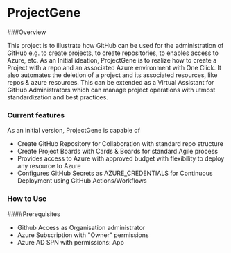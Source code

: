 # ProjectGene

###Overview

This project is to illustrate how GitHub can be used for the administration of GitHub e.g. to create projects, to create repositories, to enables access to Azure, etc.
As an Initial ideation, ProjectGene is to realize how to create a Project with a repo and an associated Azure environment with One Click. It also automates the deletion of a project and its associated resources, like repos & azure resources. This can be extended as a Virtual Assistant for GitHub Administrators which can manage project operations with utmost standardization and best practices. 


### Current features

As an initial version, ProjectGene is capable of 
  * Create GitHub Repository for Collaboration with standard repo structure
  * Create Project Boards with Cards & Boards for standard Agile process
  * Provides access to Azure with approved budget with flexibility to deploy any resource to Azure 
  * Configures GitHub Secrets as AZURE_CREDENTIALS for Continuous Deployment using GitHub Actions/Workflows

### How to Use

####Prerequisites

  * Github Access as Organisation administrator
  * Azure Subscription with "Owner" permissions
  * Azure AD SPN with permissions: App 


